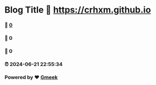 # Blog Title :link: https://crhxm.github.io 
### :page_facing_up: [0](https://crhxm.github.io/tag.html) 
### :speech_balloon: 0 
### :hibiscus: 0 
### :alarm_clock: 2024-06-21 22:55:34 
### Powered by :heart: [Gmeek](https://github.com/Meekdai/Gmeek)
